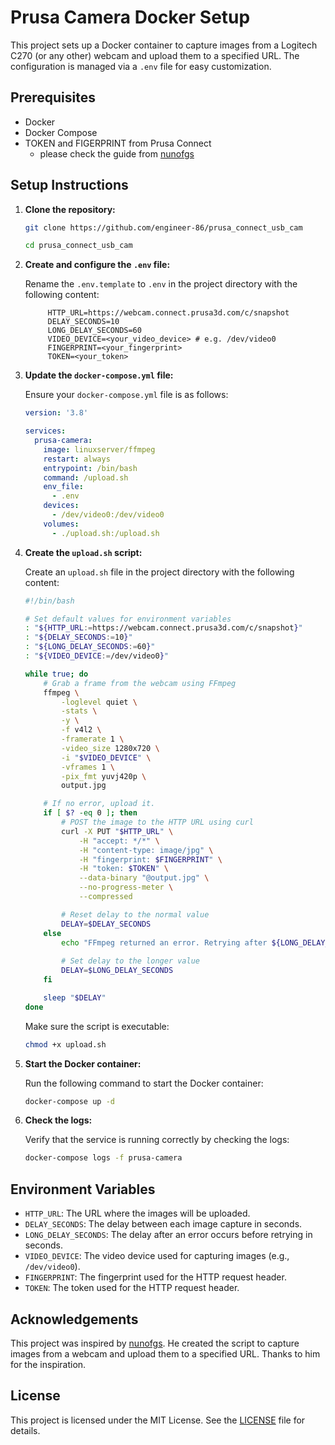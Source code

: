 # Prusa Camera Docker Setup

This project sets up a Docker container to capture images from a Logitech C270 (or any other) webcam and upload them to a specified URL. The configuration is managed via a `.env` file for easy customization.

## Prerequisites

- Docker
- Docker Compose
- TOKEN and FIGERPRINT from Prusa Connect
   - please check the guide from [nunofgs](https://gist.github.com/nunofgs/84861ee453254823be6b069ebbce9ad2)

## Setup Instructions

1. **Clone the repository:**

   ```bash
   git clone https://github.com/engineer-86/prusa_connect_usb_cam

   cd prusa_connect_usb_cam
   ```

2. **Create and configure the `.env` file:**

   Rename the `.env.template` to `.env` in the project directory with the following content:

   ```dotenv
        HTTP_URL=https://webcam.connect.prusa3d.com/c/snapshot
        DELAY_SECONDS=10
        LONG_DELAY_SECONDS=60
        VIDEO_DEVICE=<your_video_device> # e.g. /dev/video0
        FINGERPRINT=<your_fingerprint>
        TOKEN=<your_token>
   ```

3. **Update the `docker-compose.yml` file:**

   Ensure your `docker-compose.yml` file is as follows:

   ```yaml
   version: '3.8'

   services:
     prusa-camera:
       image: linuxserver/ffmpeg
       restart: always
       entrypoint: /bin/bash
       command: /upload.sh
       env_file:
         - .env
       devices:
         - /dev/video0:/dev/video0
       volumes:
         - ./upload.sh:/upload.sh
   ```

4. **Create the `upload.sh` script:**

   Create an `upload.sh` file in the project directory with the following content:

   ```bash
   #!/bin/bash

   # Set default values for environment variables
   : "${HTTP_URL:=https://webcam.connect.prusa3d.com/c/snapshot}"
   : "${DELAY_SECONDS:=10}"
   : "${LONG_DELAY_SECONDS:=60}"
   : "${VIDEO_DEVICE:=/dev/video0}"

   while true; do
       # Grab a frame from the webcam using FFmpeg
       ffmpeg \
           -loglevel quiet \
           -stats \
           -y \
           -f v4l2 \
           -framerate 1 \
           -video_size 1280x720 \
           -i "$VIDEO_DEVICE" \
           -vframes 1 \
           -pix_fmt yuvj420p \
           output.jpg

       # If no error, upload it.
       if [ $? -eq 0 ]; then
           # POST the image to the HTTP URL using curl
           curl -X PUT "$HTTP_URL" \
               -H "accept: */*" \
               -H "content-type: image/jpg" \
               -H "fingerprint: $FINGERPRINT" \
               -H "token: $TOKEN" \
               --data-binary "@output.jpg" \
               --no-progress-meter \
               --compressed

           # Reset delay to the normal value
           DELAY=$DELAY_SECONDS
       else
           echo "FFmpeg returned an error. Retrying after ${LONG_DELAY_SECONDS}s..."
           
           # Set delay to the longer value
           DELAY=$LONG_DELAY_SECONDS
       fi

       sleep "$DELAY"
   done
   ```

   Make sure the script is executable:

   ```bash
   chmod +x upload.sh
   ```

5. **Start the Docker container:**

   Run the following command to start the Docker container:

   ```bash
   docker-compose up -d
   ```

6. **Check the logs:**

   Verify that the service is running correctly by checking the logs:

   ```bash
   docker-compose logs -f prusa-camera
   ```

## Environment Variables

- `HTTP_URL`: The URL where the images will be uploaded.
- `DELAY_SECONDS`: The delay between each image capture in seconds.
- `LONG_DELAY_SECONDS`: The delay after an error occurs before retrying in seconds.
- `VIDEO_DEVICE`: The video device used for capturing images (e.g., `/dev/video0`).
- `FINGERPRINT`: The fingerprint used for the HTTP request header.
- `TOKEN`: The token used for the HTTP request header.

## Acknowledgements

This project was inspired by [nunofgs](https://gist.github.com/nunofgs/84861ee453254823be6b069ebbce9ad2).
He created the script to capture images from a webcam and upload them to a specified URL. Thanks to him for the inspiration.

## License

This project is licensed under the MIT License. See the [LICENSE](LICENSE) file for details.
